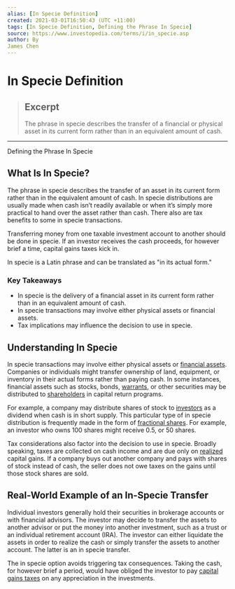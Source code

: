 ```yaml
---
alias: [In Specie Definition]
created: 2021-03-01T16:50:43 (UTC +11:00)
tags: [In Specie Definition, Defining the Phrase In Specie]
source: https://www.investopedia.com/terms/i/in_specie.asp
author: By
James Chen
---
```


# In Specie Definition

> ## Excerpt
> The phrase in specie describes the transfer of a financial or physical asset in its current form rather than in an equivalent amount of cash.

---

Defining the Phrase In Specie
## What Is In Specie?

The phrase in specie describes the transfer of an asset in its current form rather than in the equivalent amount of cash. In specie distributions are usually made when cash isn’t readily available or when it’s simply more practical to hand over the asset rather than cash. There also are tax benefits to some in specie transactions.

Transferring money from one taxable investment account to another should be done in specie. If an investor receives the cash proceeds, for however brief a time, capital gains taxes kick in.

In specie is a Latin phrase and can be translated as "in its actual form."

### Key Takeaways

-   In specie is the delivery of a financial asset in its current form rather than in an equivalent amount of cash.
-   In specie transactions may involve either physical assets or financial assets.
-   Tax implications may influence the decision to use in specie.

## Understanding In Specie

In specie transactions may involve either physical assets or [financial assets](https://www.investopedia.com/terms/f/financialasset.asp). Companies or individuals might transfer ownership of land, equipment, or inventory in their actual forms rather than paying cash. In some instances, financial assets such as stocks, bonds, [warrants](https://www.investopedia.com/terms/w/warrant.asp), or other securities may be distributed to [shareholders](https://www.investopedia.com/terms/s/shareholder.asp) in capital return programs.

For example, a company may distribute shares of stock to [investors](https://www.investopedia.com/terms/i/investor.asp) as a dividend when cash is in short supply. This particular type of in specie distribution is frequently made in the form of [fractional shares](https://www.investopedia.com/terms/f/fractionalshare.asp). For example, an investor who owns 100 shares might receive 0.5, or 50 shares.

Tax considerations also factor into the decision to use in specie. Broadly speaking, taxes are collected on cash income and are due only on [realized](https://www.investopedia.com/terms/r/realizedprofit.asp) capital gains. If a company buys out another company and pays with shares of stock instead of cash, the seller does not owe taxes on the gains until those stock shares are sold.

## Real-World Example of an In-Specie Transfer

Individual investors generally hold their securities in brokerage accounts or with financial advisors. The investor may decide to transfer the assets to another advisor or put the money into another investment, such as a trust or an individual retirement account (IRA). The investor can either liquidate the assets in order to realize the cash or simply transfer the assets to another account. The latter is an in specie transfer.

The in specie option avoids triggering tax consequences. Taking the cash, for however brief a period, would have obliged the investor to pay [capital gains taxes](https://www.investopedia.com/terms/c/capital_gains_tax.asp) on any appreciation in the investments.
